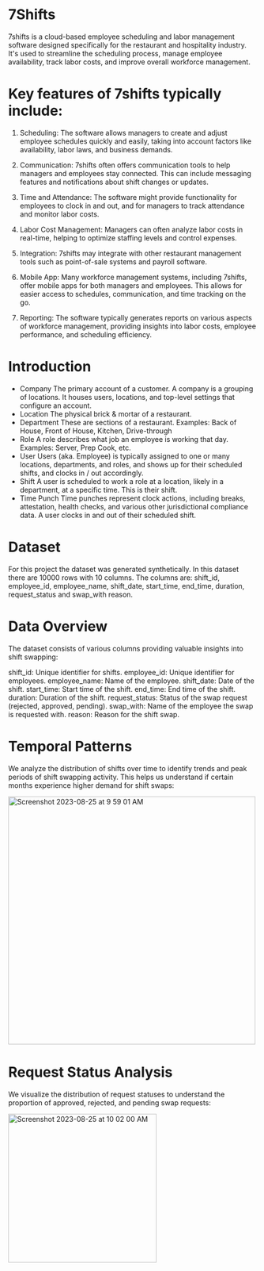 # 7Shifts

7shifts is a cloud-based employee scheduling and labor management software designed specifically for the restaurant and hospitality industry. It's used to streamline the scheduling process, manage employee availability, track labor costs, and improve overall workforce management.

# Key features of 7shifts typically include:

  1.  Scheduling: The software allows managers to create and adjust employee schedules quickly and easily, taking into account factors like availability, labor laws, and business demands.

   2.  Communication: 7shifts often offers communication tools to help managers and employees stay connected. This can include messaging features and notifications about shift changes or updates.

  3.  Time and Attendance: The software might provide functionality for employees to clock in and out, and for managers to track attendance and monitor labor costs.

  4.  Labor Cost Management: Managers can often analyze labor costs in real-time, helping to optimize staffing levels and control expenses.

  5.  Integration: 7shifts may integrate with other restaurant management tools such as point-of-sale systems and payroll software.

  6.  Mobile App: Many workforce management systems, including 7shifts, offer mobile apps for both managers and employees. This allows for easier access to schedules, communication, and time tracking on the go.
    
  7.  Reporting: The software typically generates reports on various aspects of workforce management, providing insights into labor costs, employee performance, and scheduling efficiency.


# Introduction 

  - Company
The primary account of a customer. A company is a grouping of locations. It houses users, locations, and top-level settings that configure an account.
  - Location
The physical brick & mortar of a restaurant.
  - Department
These are sections of a restaurant.
Examples: Back of House, Front of House, Kitchen, Drive-through
  - Role
A role describes what job an employee is working that day.
Examples: Server, Prep Cook, etc.
  - User
Users (aka. Employee) is typically assigned to one or many locations, departments, and roles, and shows up for their scheduled shifts, and clocks in / out accordingly.
  - Shift
A user is scheduled to work a role at a location, likely in a department, at a specific time. This is their shift.
  - Time Punch
Time punches represent clock actions, including breaks, attestation, health checks, and various other jurisdictional compliance data.
A user clocks in and out of their scheduled shift.

# Dataset 
 For this project the dataset was generated synthetically. In this dataset there are 10000 rows with 10 columns. The columns are: shift_id,	employee_id,	employee_name,	shift_date,	start_time,	end_time,	duration,	request_status and 	swap_with	reason. 

# Data Overview
The dataset consists of various columns providing valuable insights into shift swapping:

shift_id: Unique identifier for shifts.
employee_id: Unique identifier for employees.
employee_name: Name of the employee.
shift_date: Date of the shift.
start_time: Start time of the shift.
end_time: End time of the shift.
duration: Duration of the shift.
request_status: Status of the swap request (rejected, approved, pending).
swap_with: Name of the employee the swap is requested with.
reason: Reason for the shift swap.

# Temporal Patterns
We analyze the distribution of shifts over time to identify trends and peak periods of shift swapping activity. This helps us understand if certain months experience higher demand for shift swaps:

<img width="500" alt="Screenshot 2023-08-25 at 9 59 01 AM" src="https://github.com/alirazi1992/7Shifts/assets/95105244/d334e16e-3db2-4edb-a9f2-d900a692450a">

# Request Status Analysis
We visualize the distribution of request statuses to understand the proportion of approved, rejected, and pending swap requests:


<img width="300" alt="Screenshot 2023-08-25 at 10 02 00 AM" src="https://github.com/alirazi1992/7Shifts/assets/95105244/42ca53d4-d4cc-45d2-b83d-7722fedc3602">




